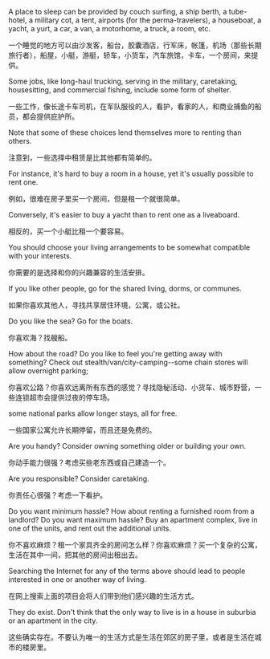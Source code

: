 A place to sleep can be provided by couch surfing, a ship berth, a tube-hotel,
a military cot, a tent, airports (for the perma-travelers), a houseboat, a yacht, a
yurt, a car, a van, a motorhome, a truck, a room, etc. 

一个睡觉的地方可以由沙发客，船台，胶囊酒店，行军床，帐篷，机场（那些长期旅行者），船屋，小艇，游艇，轿车，小货车，汽车旅馆，卡车，一个房间，来提供。

Some jobs, like long-haul
trucking,  serving  in  the  military,  caretaking,  housesitting,  and  commercial
fishing,  include  some  form  of  shelter.

一些工作，像长途卡车司机，在军队服役的人，看护，看家的人，和商业捕鱼的船员，都会提供庇护所。

Note  that  some  of  these  choices  lend
themselves more to renting than others. 

注意到，一些选择中租赁是比其他都有简单的。

For instance, it's hard to buy a room in a
house, yet it's usually possible to rent one. 

例如，很难在房子里买一个房间，但是租一个就很简单。

Conversely, it's easier to buy a yacht
than to rent one as a liveaboard. 

相反的，买一个小艇比租一个要容易。

You should choose your living arrangements to
be somewhat compatible with your interests. 

你需要的是选择和你的兴趣兼容的生活安排。

If you like other people, go for the
shared living, dorms, or communes. 

如果你喜欢其他人，寻找共享居住环境，公寓，或公社。

Do you like the sea? Go for the boats. 

你喜欢海？找艘船。

How
about the road? Do you like to feel you're getting away with something? Check
out  stealth/van/city-camping--some  chain  stores  will  allow  overnight  parking;

你喜欢公路？你喜欢远离所有东西的感觉？寻找隐秘活动、小货车、城市野营，一些连锁超市会提供过夜的停车场。

some national parks allow longer stays, all for free. 

一些国家公寓允许长期停留，而且还是免费的。

Are you handy? Consider
owning something older or building your own. 

你动手能力很强？考虑买些老东西或自己建造一个。

Are you responsible? Consider
caretaking. 

你责任心很强？考虑一下看护。

Do you want minimum hassle? How about renting a furnished room
from a landlord? Do you want maximum hassle? Buy an apartment complex,
live in one of the units, and rent out the additional units. 

你不喜欢麻烦？租一个家具齐全的房间怎么样？你喜欢麻烦？买一个复杂的公寓，生活在其中一间，把其他的房间出租出去。

Searching the Internet
for any of the terms above should lead to people interested in one or another way
of living. 

在网上搜索上面的项目会将人们带到他们感兴趣的生活方式。

They do exist. Don't think that the only way to live is in a house in
suburbia or an apartment in the city.

这些确实存在。不要认为唯一的生活方式是生活在郊区的房子里，或者是生活在城市的楼房里。

